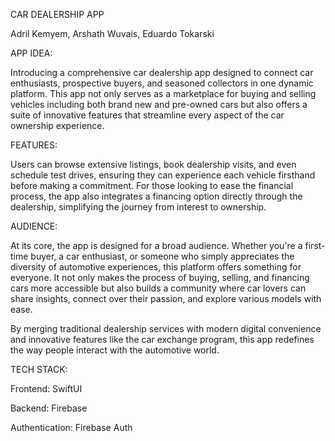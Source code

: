 CAR DEALERSHIP APP 

Adril Kemyem, Arshath Wuvais, Eduardo Tokarski 

 

APP IDEA: 

Introducing a comprehensive car dealership app designed to connect car enthusiasts, prospective buyers, and seasoned collectors in one dynamic platform. This app not only serves as a marketplace for buying and selling vehicles including both brand new and pre-owned cars but also offers a suite of innovative features that streamline every aspect of the car ownership experience. 

FEATURES: 

Users can browse extensive listings, book dealership visits, and even schedule test drives, ensuring they can experience each vehicle firsthand before making a commitment. For those looking to ease the financial process, the app also integrates a financing option directly through the dealership, simplifying the journey from interest to ownership. 

AUDIENCE: 

At its core, the app is designed for a broad audience. Whether you're a first-time buyer, a car enthusiast, or someone who simply appreciates the diversity of automotive experiences, this platform offers something for everyone. It not only makes the process of buying, selling, and financing cars more accessible but also builds a community where car lovers can share insights, connect over their passion, and explore various models with ease. 

 

By merging traditional dealership services with modern digital convenience and innovative features like the car exchange program, this app redefines the way people interact with the automotive world.  

TECH STACK: 

Frontend: SwiftUI  

Backend: Firebase 

Authentication: Firebase Auth 
